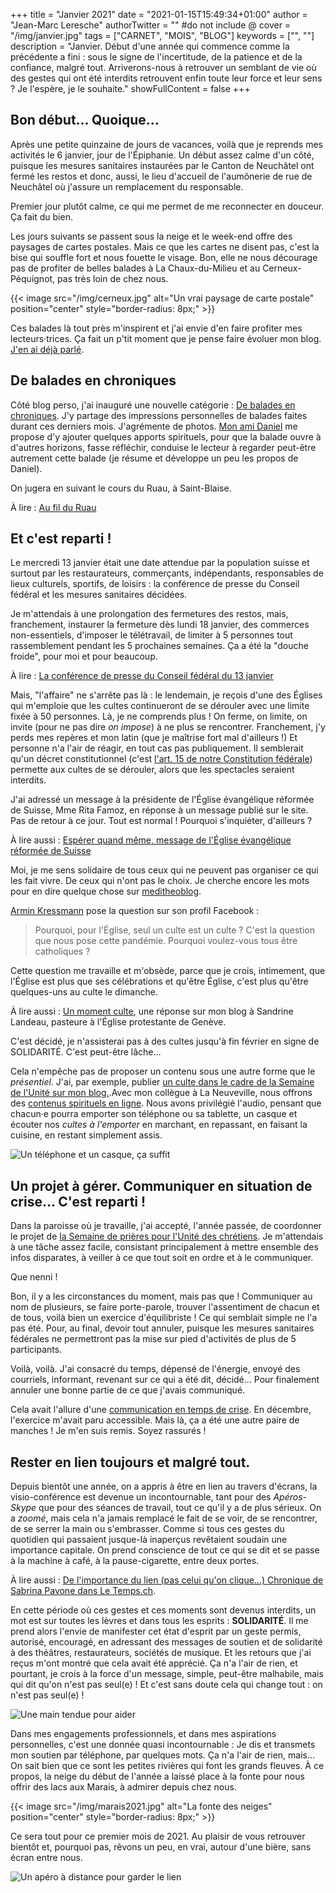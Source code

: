 +++
title = "Janvier 2021"
date = "2021-01-15T15:49:34+01:00"
author = "Jean-Marc Leresche"
authorTwitter = "" #do not include @
cover = "/img/janvier.jpg"
tags = ["CARNET", "MOIS", "BLOG"]
keywords = ["", ""]
description = "Janvier. Début d'une année qui commence comme la précédente a fini : sous le signe de l'incertitude, de la patience et de la confiance, malgré tout. Arriverons-nous à retrouver un semblant de vie où des gestes qui ont été interdits retrouvent enfin toute leur force et leur sens ? Je l'espère, je le souhaite."
showFullContent = false
+++
## Bon début… Quoique…
Après une petite quinzaine de jours de vacances, voilà que je reprends mes activités le 6 janvier, jour de l'Épiphanie. Un début assez calme d'un côté, puisque les mesures sanitaires instaurées par le Canton de Neuchâtel ont fermé les restos et donc, aussi, le lieu d'accueil de l'aumônerie de rue de Neuchâtel où j'assure un remplacement du responsable.

Premier jour plutôt calme, ce qui me permet de me reconnecter en douceur. Ça fait du bien. 

Les jours suivants se passent sous la neige et le week-end offre des paysages de cartes postales. Mais ce que les cartes ne disent pas, c'est la bise qui souffle fort et nous fouette le visage. Bon, elle ne nous décourage pas de profiter de belles balades à La Chaux-du-Milieu et au Cerneux-Péquignot, pas très loin de chez nous.

{{< image src="/img/cerneux.jpg" alt="Un vrai paysage de carte postale" position="center" style="border-radius: 8px;" >}}

Ces balades là tout près m'inspirent et j'ai envie d'en faire profiter mes lecteurs·trices. Ça fait un p'tit moment que je pense faire évoluer mon blog. [J'en ai déjà parlé](/posts/mes-blogs/#tous-ensemble-mais-chacun-différent).

## De balades en chroniques
Côté blog perso, j'ai inauguré une nouvelle catégorie : [De balades en chroniques](https://jeanmarcleresche.ch/category/de-balades-en-chroniques/). J'y partage des impressions personnelles de balades faites durant ces derniers mois. J'agrémente de photos. 
[Mon ami Daniel](https://danielmusy.net/daniel-musy/) me propose d'y ajouter quelques apports spirituels, pour que la balade ouvre à d'autres horizons, fasse réfléchir, conduise le lecteur à regarder peut-être autrement cette balade (je résume et développe un peu les propos de Daniel). 

On jugera en suivant le cours du Ruau, à Saint-Blaise.

À lire : [Au fil du Ruau](https://jeanmarcleresche.ch/au-fil-du-ruau/)



## Et c'est reparti !
Le mercredi 13 janvier était une date attendue par la population suisse et surtout par les restaurateurs, commerçants, indépendants, responsables de lieux culturels, sportifs, de loisirs : la conférence de presse du Conseil fédéral et les mesures sanitaires décidées.

Je m'attendais à une prolongation des fermetures des restos, mais, franchement, instaurer la fermeture dès lundi 18 janvier, des commerces non-essentiels, d'imposer le télétravail, de limiter à 5 personnes tout rassemblement pendant les 5 prochaines semaines. Ça a été la "douche froide", pour moi et pour beaucoup.

À lire : [La conférence de presse du Conseil fédéral du 13 janvier](https://www.rts.ch/info/11891211-la-suisse-attend-les-nouvelles-annonces-du-conseil-federal.html)

Mais, "l'affaire" ne s'arrête pas là : le lendemain, je reçois d'une des Églises qui m'emploie que les cultes continueront de se dérouler avec une limite fixée à 50 personnes. Là, je ne comprends plus ! On ferme, on limite, on invite (pour ne pas dire *on impose*) à ne plus se rencontrer. Franchement, j'y perds mes repères et mon latin (que je maîtrise fort mal d'ailleurs !) Et personne n'a l'air de réagir, en tout cas pas publiquement. Il semblerait qu'un décret constitutionnel (c'est [l'art. 15 de notre Constitution fédérale](https://www.admin.ch/opc/fr/classified-compilation/19995395/index.html)) permette aux cultes de se dérouler, alors que les spectacles seraient interdits.

J'ai adressé un message à la présidente de l'Église évangélique réformée de Suisse, Mme Rita Famoz, en réponse à un message publié sur le site. Pas de retour à ce jour. Tout est normal ! Pourquoi s'inquiéter, d'ailleurs ? 

À lire aussi : [Espérer quand même, message de l'Église évangélique réformée de Suisse](https://www.evref.ch/fr/esperer-quand-meme/)

Moi, je me sens solidaire de tous ceux qui ne peuvent pas organiser ce qui les fait vivre. De ceux qui n'ont pas le choix. Je cherche encore les mots pour en dire quelque chose sur [meditheoblog](https://meditheoblog.wordpress.com/).

[Armin Kressmann](https://www.facebook.com/armin.kressmann) pose la question sur son profil Facebook :

>Pourquoi, pour l'Église, seul un culte est un culte ? C'est la question que nous pose cette pandémie. Pourquoi voulez-vous tous être catholiques ?

Cette question me travaille et m'obsède, parce que je crois, intimement, que l'Église est plus que ses célébrations et qu'être Église, c'est plus qu'être quelques-uns au culte le dimanche.

À lire aussi : [Un moment culte](https://jeanmarcleresche.ch/un-moment-culte/), une réponse sur mon blog à Sandrine Landeau, pasteure à l'Église protestante de Genève.

C'est décidé, je n'assisterai pas à des cultes jusqu'à fin février en signe de SOLIDARITÉ. C'est peut-être lâche…

Cela n'empêche pas de proposer un contenu sous une autre forme que le *présentiel*. J'ai, par exemple, publier [un culte dans le cadre de la Semaine de l'Unité sur mon blog.](https://jeanmarcleresche.ch/unis-au-christ-demeurons-dans-son-amour/).Avec mon collègue à La Neuveville, nous offrons des [contenus spirituels en ligne](https://paref2520.ch/category/cultes-a-lemporter/). Nous avons privilégié l'audio, pensant que chacun·e pourra emporter son téléphone ou sa tablette, un casque et écouter nos *cultes à l'emporter* en marchant, en repassant, en faisant la cuisine, en restant simplement assis.

![Un téléphone et un casque, ça suffit](https://cdn.pixabay.com/photo/2015/05/31/10/59/smartphone-791076__340.jpg) 

## Un projet à gérer. Communiquer en situation de crise… C'est reparti !

Dans la paroisse où je travaille, j'ai accepté, l'année passée, de coordonner le projet de [la Semaine de prières pour l'Unité des chrétiens](https://www.grandchamp.org/unite2021/). Je m'attendais à une tâche assez facile, consistant principalement à mettre ensemble des infos disparates, à veiller à ce que tout soit en ordre et à le communiquer.

Que nenni ! 

Bon, il y a les circonstances du moment, mais pas que ! Communiquer au nom de plusieurs, se faire porte-parole, trouver l'assentiment de chacun et de tous, voilà bien un exercice d'équilibriste ! Ce qui semblait simple ne l'a pas été. Pour, au final, devoir tout annuler, puisque les mesures sanitaires fédérales ne permettront pas la mise sur pied d'activités de plus de 5 participants.

Voilà, voilà. J'ai consacré du temps, dépensé de l'énergie, envoyé des courriels, informant, revenant sur ce qui a été dit, décidé… Pour finalement annuler une bonne partie de ce que j'avais communiqué.

Cela avait l'allure d'une [communication en temps de crise](/posts/decembre/#communiquer-en-temps-de-crise). En décembre, l'exercice m'avait paru accessible. Mais là, ça a été une autre paire de manches ! Je m'en suis remis. Soyez rassurés !

## Rester en lien toujours et malgré tout.

Depuis bientôt une année, on a appris à être en lien au travers d'écrans, la visio-conférence est devenue un incontournable, tant pour des *Apéros-Skype* que pour des séances de travail, tout ce qu'il y a de plus sérieux. On a *zoomé*, mais cela n'a jamais remplacé le fait de se voir, de se rencontrer, de se serrer la main ou s'embrasser. Comme si tous ces gestes du quotidien qui passaient jusque-là inaperçus revêtaient soudain une importance capitale. On prend conscience de tout ce qui se dit et se passe à la machine à café, à la pause-cigarette, entre deux portes. 

À lire aussi : [De l'importance du lien (pas celui qu'on clique…) Chronique de Sabrina Pavone dans Le Temps.ch](https://blogs.letemps.ch/sabrina-pavone/2021/01/30/de-limportance-du-lien-pas-celui-quon-clique/).

En cette période où ces gestes et ces moments sont devenus interdits, un mot est sur toutes les lèvres et dans tous les esprits : **SOLIDARITÉ**. Il me prend alors l'envie de manifester cet état d'esprit par un geste permis, autorisé, encouragé, en adressant des messages de soutien et de solidarité à des théâtres, restaurateurs, sociétés de musique. Et les retours que j'ai reçus m'ont montré que cela avait été apprécié. Ça n'a l'air de rien, et pourtant, je crois à la force d'un message, simple, peut-être malhabile, mais qui dit qu'on n'est pas seul(e) ! Et c'est sans doute cela qui change tout : on n'est pas seul(e) !

![Une main tendue pour aider](https://cdn.pixabay.com/photo/2016/05/27/17/58/nails-1420329__340.jpg)

Dans mes engagements professionnels, et dans mes aspirations personnelles, c'est une donnée quasi incontournable : Je dis et transmets mon soutien par téléphone, par quelques mots. Ça n'a l'air de rien, mais… On sait bien que ce sont les petites rivières qui font les grands fleuves.
À ce propos, la neige du début de l'année a laissé place à la fonte pour nous offrir des lacs aux  Marais, à admirer depuis chez nous.

{{< image src="/img/marais2021.jpg" alt="La fonte des neiges" position="center" style="border-radius: 8px;" >}}


Ce sera tout pour ce premier mois de 2021. Au plaisir de vous retrouver bientôt et, pourquoi pas, rêvons un peu, en vrai, autour d'une bière, sans écran entre nous.

![Un apéro à distance pour garder le lien](https://cdn.pixabay.com/photo/2015/04/21/17/33/laptop-733572_960_720.jpg)




